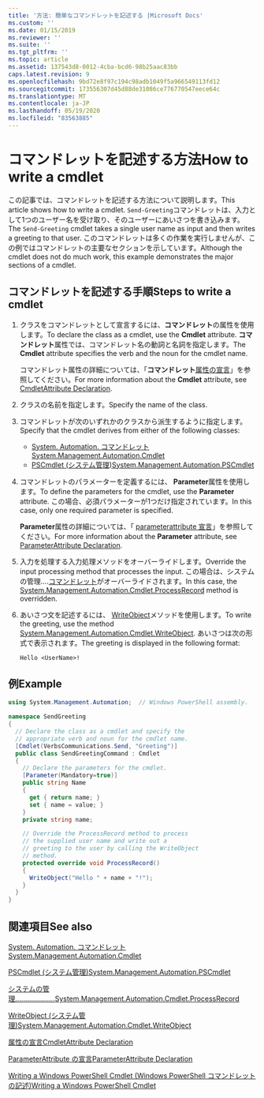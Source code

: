 ```yaml
---
title: '方法: 簡単なコマンドレットを記述する |Microsoft Docs'
ms.custom: ''
ms.date: 01/15/2019
ms.reviewer: ''
ms.suite: ''
ms.tgt_pltfrm: ''
ms.topic: article
ms.assetid: 137543d8-0012-4cba-bcd6-98b25aac83bb
caps.latest.revision: 9
ms.openlocfilehash: 9bd72e8f97c194c98adb1049f5a966549113fd12
ms.sourcegitcommit: 173556307d45d88de31086ce776770547eece64c
ms.translationtype: MT
ms.contentlocale: ja-JP
ms.lasthandoff: 05/19/2020
ms.locfileid: "83563885"
---
```

# <a name="how-to-write-a-cmdlet"></a><span data-ttu-id="b0199-102">コマンドレットを記述する方法</span><span class="sxs-lookup"><span data-stu-id="b0199-102">How to write a cmdlet</span></span>

<span data-ttu-id="b0199-103">この記事では、コマンドレットを記述する方法について説明します。</span><span class="sxs-lookup"><span data-stu-id="b0199-103">This article shows how to write a cmdlet.</span></span> <span data-ttu-id="b0199-104">`Send-Greeting`コマンドレットは、入力として1つのユーザー名を受け取り、そのユーザーにあいさつを書き込みます。</span><span class="sxs-lookup"><span data-stu-id="b0199-104">The `Send-Greeting` cmdlet takes a single user name as input and then writes a greeting to that user.</span></span> <span data-ttu-id="b0199-105">このコマンドレットは多くの作業を実行しませんが、この例ではコマンドレットの主要なセクションを示しています。</span><span class="sxs-lookup"><span data-stu-id="b0199-105">Although the cmdlet does not do much work, this example demonstrates the major sections of a cmdlet.</span></span>

## <a name="steps-to-write-a-cmdlet"></a><span data-ttu-id="b0199-106">コマンドレットを記述する手順</span><span class="sxs-lookup"><span data-stu-id="b0199-106">Steps to write a cmdlet</span></span>

1. <span data-ttu-id="b0199-107">クラスをコマンドレットとして宣言するには、**コマンドレット**の属性を使用します。</span><span class="sxs-lookup"><span data-stu-id="b0199-107">To declare the class as a cmdlet, use the **Cmdlet** attribute.</span></span> <span data-ttu-id="b0199-108">**コマンドレット**属性では、コマンドレット名の動詞と名詞を指定します。</span><span class="sxs-lookup"><span data-stu-id="b0199-108">The **Cmdlet** attribute specifies the verb and the noun for the cmdlet name.</span></span>

   <span data-ttu-id="b0199-109">コマンドレット属性の詳細については、「**コマンドレット**[属性の宣言](cmdlet-attribute-declaration.md)」を参照してください。</span><span class="sxs-lookup"><span data-stu-id="b0199-109">For more information about the **Cmdlet** attribute, see [CmdletAttribute Declaration](cmdlet-attribute-declaration.md).</span></span>

2. <span data-ttu-id="b0199-110">クラスの名前を指定します。</span><span class="sxs-lookup"><span data-stu-id="b0199-110">Specify the name of the class.</span></span>

3. <span data-ttu-id="b0199-111">コマンドレットが次のいずれかのクラスから派生するように指定します。</span><span class="sxs-lookup"><span data-stu-id="b0199-111">Specify that the cmdlet derives from either of the following classes:</span></span>

   * [<span data-ttu-id="b0199-112">System. Automation. コマンドレット</span><span class="sxs-lookup"><span data-stu-id="b0199-112">System.Management.Automation.Cmdlet</span></span>](/dotnet/api/System.Management.Automation.Cmdlet)
   * [<span data-ttu-id="b0199-113">PSCmdlet (システム管理)</span><span class="sxs-lookup"><span data-stu-id="b0199-113">System.Management.Automation.PSCmdlet</span></span>](/dotnet/api/System.Management.Automation.PSCmdlet)

4. <span data-ttu-id="b0199-114">コマンドレットのパラメーターを定義するには、 **Parameter**属性を使用します。</span><span class="sxs-lookup"><span data-stu-id="b0199-114">To define the parameters for the cmdlet, use the **Parameter** attribute.</span></span> <span data-ttu-id="b0199-115">この場合、必須パラメーターが1つだけ指定されています。</span><span class="sxs-lookup"><span data-stu-id="b0199-115">In this case, only one required parameter is specified.</span></span>

   <span data-ttu-id="b0199-116">**Parameter**属性の詳細については、「 [parameterattribute 宣言](parameter-attribute-declaration.md)」を参照してください。</span><span class="sxs-lookup"><span data-stu-id="b0199-116">For more information about the **Parameter** attribute, see [ParameterAttribute Declaration](parameter-attribute-declaration.md).</span></span>

5. <span data-ttu-id="b0199-117">入力を処理する入力処理メソッドをオーバーライドします。</span><span class="sxs-lookup"><span data-stu-id="b0199-117">Override the input processing method that processes the input.</span></span> <span data-ttu-id="b0199-118">この場合は、システムの管理....[コマンドレット](/dotnet/api/System.Management.Automation.Cmdlet.ProcessRecord)がオーバーライドされます。</span><span class="sxs-lookup"><span data-stu-id="b0199-118">In this case, the [System.Management.Automation.Cmdlet.ProcessRecord](/dotnet/api/System.Management.Automation.Cmdlet.ProcessRecord) method is overridden.</span></span>

6. <span data-ttu-id="b0199-119">あいさつ文を記述するには、 [WriteObject](/dotnet/api/System.Management.Automation.Cmdlet.WriteObject)メソッドを使用します。</span><span class="sxs-lookup"><span data-stu-id="b0199-119">To write the greeting, use the method [System.Management.Automation.Cmdlet.WriteObject](/dotnet/api/System.Management.Automation.Cmdlet.WriteObject).</span></span>
   <span data-ttu-id="b0199-120">あいさつは次の形式で表示されます。</span><span class="sxs-lookup"><span data-stu-id="b0199-120">The greeting is displayed in the following format:</span></span>

   ```Output
   Hello <UserName>!
   ```

## <a name="example"></a><span data-ttu-id="b0199-121">例</span><span class="sxs-lookup"><span data-stu-id="b0199-121">Example</span></span>

```csharp
using System.Management.Automation;  // Windows PowerShell assembly.

namespace SendGreeting
{
  // Declare the class as a cmdlet and specify the
  // appropriate verb and noun for the cmdlet name.
  [Cmdlet(VerbsCommunications.Send, "Greeting")]
  public class SendGreetingCommand : Cmdlet
  {
    // Declare the parameters for the cmdlet.
    [Parameter(Mandatory=true)]
    public string Name
    {
      get { return name; }
      set { name = value; }
    }
    private string name;

    // Override the ProcessRecord method to process
    // the supplied user name and write out a
    // greeting to the user by calling the WriteObject
    // method.
    protected override void ProcessRecord()
    {
      WriteObject("Hello " + name + "!");
    }
  }
}
```

## <a name="see-also"></a><span data-ttu-id="b0199-122">関連項目</span><span class="sxs-lookup"><span data-stu-id="b0199-122">See also</span></span>

[<span data-ttu-id="b0199-123">System. Automation. コマンドレット</span><span class="sxs-lookup"><span data-stu-id="b0199-123">System.Management.Automation.Cmdlet</span></span>](/dotnet/api/System.Management.Automation.Cmdlet)

[<span data-ttu-id="b0199-124">PSCmdlet (システム管理)</span><span class="sxs-lookup"><span data-stu-id="b0199-124">System.Management.Automation.PSCmdlet</span></span>](/dotnet/api/System.Management.Automation.PSCmdlet)

[<span data-ttu-id="b0199-125">システムの管理....................</span><span class="sxs-lookup"><span data-stu-id="b0199-125">System.Management.Automation.Cmdlet.ProcessRecord</span></span>](/dotnet/api/System.Management.Automation.Cmdlet.ProcessRecord)

[<span data-ttu-id="b0199-126">WriteObject (システム管理)</span><span class="sxs-lookup"><span data-stu-id="b0199-126">System.Management.Automation.Cmdlet.WriteObject</span></span>](/dotnet/api/System.Management.Automation.Cmdlet.WriteObject)

[<span data-ttu-id="b0199-127">属性の宣言</span><span class="sxs-lookup"><span data-stu-id="b0199-127">CmdletAttribute Declaration</span></span>](cmdlet-attribute-declaration.md)

[<span data-ttu-id="b0199-128">ParameterAttribute の宣言</span><span class="sxs-lookup"><span data-stu-id="b0199-128">ParameterAttribute Declaration</span></span>](parameter-attribute-declaration.md)

[<span data-ttu-id="b0199-129">Writing a Windows PowerShell Cmdlet (Windows PowerShell コマンドレットの記述)</span><span class="sxs-lookup"><span data-stu-id="b0199-129">Writing a Windows PowerShell Cmdlet</span></span>](writing-a-windows-powershell-cmdlet.md)
